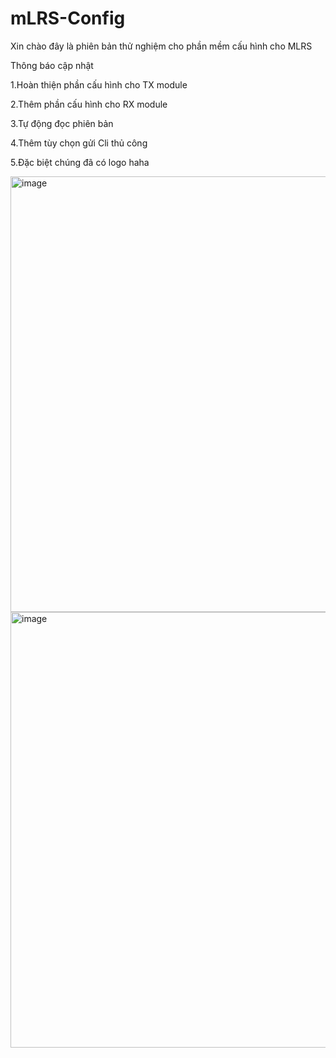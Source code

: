 # mLRS-Config
Xin chào đây là phiên bản thử nghiệm cho phần mềm cấu hình cho MLRS

Thông báo cập nhật

1.Hoàn thiện phần cấu hình cho TX module

2.Thêm phần cấu hình cho RX module

3.Tự động đọc phiên bản

4.Thêm tùy chọn gửi Cli thủ công 

5.Đặc biệt chúng đã có logo haha

<img width="800" height="697" alt="image" src="https://github.com/user-attachments/assets/1d910de7-5763-46b6-8285-85b85f7c5ec9" />
<img width="802" height="697" alt="image" src="https://github.com/user-attachments/assets/420fcbbf-53a4-4e97-98f0-74b75ff81f42" />
